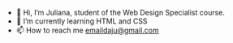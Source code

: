 - 👋 Hi, I’m Juliana, student of the Web Design Specialist course.
- 🌱 I’m currently learning HTML and CSS
- 📫 How to reach me emaildaju@gmail.com

<!---
juhelloworld/juhelloworld is a ✨ special ✨ repository because its `README.md` (this file) appears on your GitHub profile.
You can click the Preview link to take a look at your changes.
--->
